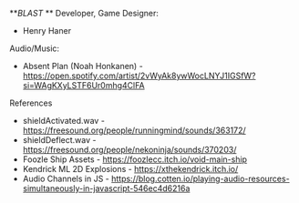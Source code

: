 **_BLAST_
**
Developer, Game Designer: 
- Henry Haner

Audio/Music: 
- Absent Plan (Noah Honkanen) - https://open.spotify.com/artist/2vWyAk8ywWocLNYJ1IGSfW?si=WAgKXyLSTF6Ur0mhg4ClFA

References
- shieldActivated.wav - https://freesound.org/people/runningmind/sounds/363172/
- shieldDeflect.wav - https://freesound.org/people/nekoninja/sounds/370203/
- Foozle Ship Assets - https://foozlecc.itch.io/void-main-ship
- Kendrick ML 2D Explosions - https://xthekendrick.itch.io/
- Audio Channels in JS - https://blog.cotten.io/playing-audio-resources-simultaneously-in-javascript-546ec4d6216a
